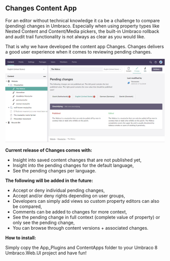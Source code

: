 
## Changes Content App
For an editor without technical knowledge it ca be a challenge to compare (pending) changes in Umbraco. Especially when using property types like Nested Content and Content/Media pickers, the built-in Umbraco rollback and audit trail functionality is not always as clear as you would like.

That is why we have developed the content app Changes. Changes delivers a good user experience when it comes to reviewing pending changes.

![Change Content App](https://github.com/NovawareNL/Changes/blob/master/changescontentapp.PNG)

**Current release of Changes comes with:**

 - Insight into saved content changes that are not published yet,
 - Insight into the pending changes for the default language,
 - See the pending changes per language.

**The following will be added in the future:**

 - Accept or deny individual pending changes,
 - Accept and/or deny rights depending on user groups,
 - Developers can simply add views so custom property editors can also be compared,
 - Comments can be added to changes for more context,
 - See the pending change in full context (complete value of property) or only see the pending change,
 - You can browse through content versions + associated changes.

**How to install:**

Simply copy the App_Plugins and ContentApps folder to your Umbraco 8 Umbraco.Web.UI project and have fun!
